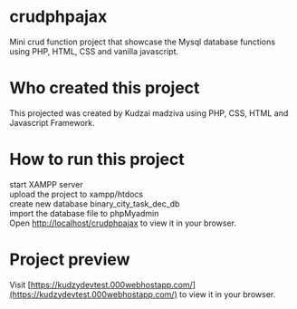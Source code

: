 # crudphpajax
Mini crud function project that showcase the Mysql database functions using PHP, HTML, CSS and vanilla javascript.

# Who created this project
This projected was created by Kudzai madziva  using PHP, CSS, HTML and Javascript Framework.

# How to run this project
start XAMPP server\
upload the project to xampp/htdocs\
create new database binary_city_task_dec_db\
import the database file to phpMyadmin\
Open [http://localhost/crudphpajax](http://localhost/crudphpajax) to view it in your browser.

# Project preview
Visit [https://kudzydevtest.000webhostapp.com/](https://kudzydevtest.000webhostapp.com/) to view it in your browser.
